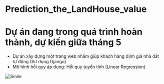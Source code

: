 # Prediction_the_LandHouse_value


# Dự án đang trong quá trình hoàn thành, dự kiến giữa tháng 5
- Dự án xây dựng một trang web nhầm giúp khách hàng định giá nhà đất tự động (Sử dụng Django)
- Mô hình hồi quy áp dụng: Hồi quy tuyến tính (Linear Regression)

![Smile](https://drive.google.com/file/d/1ZMNQF329HItGrSHk554NryzSj6Q_0q-R/view?usp=sharing)
